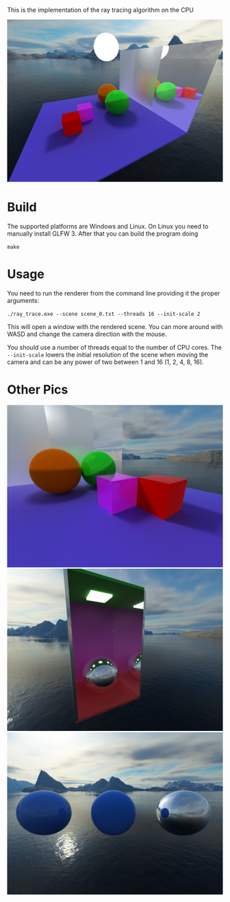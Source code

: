This is the implementation of the ray tracing algorithm on the CPU

![scene 0](assets/screenshot_0.png)

# Build
The supported platforms are Windows and Linux. On Linux you need to manually install GLFW 3. After that you can build the program doing

```
make
```

# Usage
You need to run the renderer from the command line providing it the proper arguments:
```
./ray_trace.exe --scene scene_0.txt --threads 16 --init-scale 2
```
This will open a window with the rendered scene. You can more around with WASD and change the camera direction with the mouse.

You should use a number of threads equal to the number of CPU cores. The `--init-scale` lowers the initial resolution of the scene when moving the camera and can be any power of two between 1 and 16 (1, 2, 4, 8, 16).

# Other Pics

![scene 0](assets/screenshot_1.png)
![scene 1](assets/screenshot_2.png)
![scene 2](assets/screenshot_3.png)
